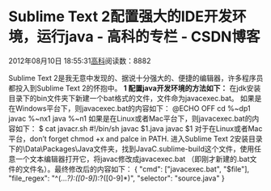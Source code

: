 
# Sublime Text 2配置强大的IDE开发环境，运行java - 高科的专栏 - CSDN博客

2012年08月10日 18:55:31[高科](https://me.csdn.net/pbymw8iwm)阅读数：8882


Sublime Text 2是我无意中发现的、据说十分强大的、便捷的编辑器，许多程序员都投入到Sublime Text 2的怀抱中。
**1 配置java开发环境的方法如下：**
在jdk安装目录下的bin文件夹下新建一个bat格式的文件，文件命为javacexec.bat。
如果是在Windows平台下，则javacexec.bat的内容如下：
@ECHO OFF
cd %~dp1
javac %~nx1
java %~n1
如果是在Linux或者Mac平台下，则javacexec.bat的内容如下：
$ cat javacr.sh
\#!/bin/sh
javac $1.java
javac $1
对于在Linux或者Mac平台，don’t forget chmod +x and palce in PATH.
进入Sublime Text 2安装目录下的\Data\Packages\Java文件夹，找到JavaC.sublime-build这个文件，使用任意一个文本编辑器打开它，将javac修改成javacexec.bat （即刚才新建的.bat文件的文件名）。最终修改后的内容如下：
{
"cmd": ["javacexec.bat", "$file"],
"file_regex": "^(…*?):([0-9]*):?([0-9]*)",
"selector": "source.java"
}

